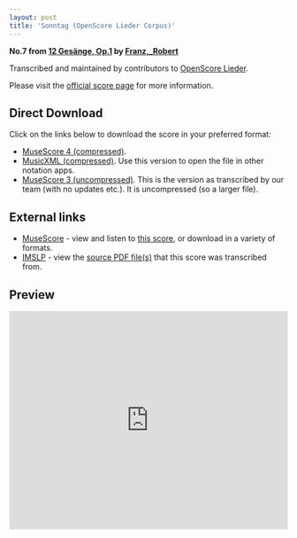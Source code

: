 ```yaml
---
layout: post
title: 'Sonntag (OpenScore Lieder Corpus)'
---
```


__No.7 from [12 Gesänge, Op.1](https://fourscoreandmore.org/OpenScore/Franz%2C_Robert/12_Ges%C3%A4nge%2C_Op.1/) by [Franz,_Robert](https://fourscoreandmore.org/OpenScore/Franz%2C_Robert)__

Transcribed and maintained by contributors to [OpenScore Lieder].

Please visit the [official score page] for more information.

[official score page]: https://musescore.com/openscore-lieder-corpus/scores/5799023
[OpenScore Lieder]: https://musescore.com/openscore-lieder-corpus

## Direct Download

Click on the links below to download the score in your preferred format:
- [MuseScore 4 (compressed)](https://fourscoreandmore.org/OpenScore/Franz%2C_Robert/12_Ges%C3%A4nge%2C_Op.1/07_Sonntag.mscz).
- [MusicXML (compressed)](https://fourscoreandmore.org/OpenScore/Franz%2C_Robert/12_Ges%C3%A4nge%2C_Op.1/07_Sonntag.mxl). Use this version to open the file in other notation apps.
- [MuseScore 3 (uncompressed)](https://raw.githubusercontent.com/OpenScore/Lieder/refs/heads/main/scores/Franz%2C_Robert/12_Ges%C3%A4nge%2C_Op.1/07_Sonntag/lc5799023.mscx). This is the version as transcribed by our team (with no updates etc.). It is uncompressed (so a larger file).

## External links

- [MuseScore] - view and listen to [this score][MuseScore], or download in a variety of formats.
- [IMSLP] - view the [source PDF file(s)][IMSLP] that this score was transcribed from.

[MuseScore]: https://musescore.com/score/5799023
[IMSLP]: https://imslp.org/wiki/Special:ReverseLookup/89797

## Preview

<iframe width="100%" height="394" src="https://musescore.com/openscore-lieder-corpus/scores/5799023/embed" frameborder="0" allowfullscreen allow="autoplay; fullscreen"></iframe>
